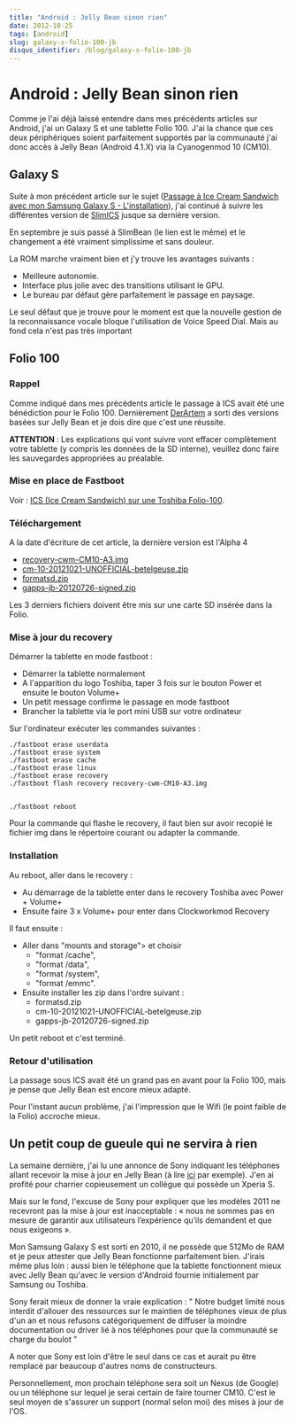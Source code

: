```yaml
---
title: "Android : Jelly Bean sinon rien"
date: 2012-10-25
tags: [android]
slug: galaxy-s-folio-100-jb
disqus_identifier: /blog/galaxy-s-folio-100-jb
---
```

# Android : Jelly Bean sinon rien

Comme je l'ai déjà laissé entendre dans mes précédents articles sur Android, j'ai un Galaxy S et une tablette Folio 100. J'ai la chance que ces deux périphériques soient parfaitement supportés par la communauté j'ai donc accès à Jelly Bean (Android 4.1.X) via la Cyanogenmod 10 (CM10).

## Galaxy S

Suite à mon précédent article sur le sujet ([Passage à Ice Cream Sandwich avec mon Samsung Galaxy S - L'installation](/blog/galaxy-s-ics)), j'ai continué à suivre les différentes version de [SlimICS](http://slimroms.net/) jusque sa dernière version.

En septembre je suis passé à SlimBean (le lien est le même) et le changement a été vraiment simplissime et sans douleur.

La ROM marche vraiment bien et j'y trouve les avantages suivants :

* Meilleure autonomie.
* Interface plus jolie avec des transitions utilisant le GPU. 
* Le bureau par défaut gère parfaitement le passage en paysage.

Le seul défaut que je trouve pour le moment est que la nouvelle gestion de la reconnaissance vocale bloque l'utilisation de Voice Speed Dial. Mais au fond cela n'est pas très important

## Folio 100

### Rappel
Comme indiqué dans mes précédents article le passage à ICS avait été une bénédiction pour le Folio 100. Dernièrement [DerArtem](https://blog.slucas.fr/blog/ice-cream-sandwich-folio-100) a sorti des versions basées sur Jelly Bean et je dois dire que c'est une réussite.

**ATTENTION** : Les explications qui vont suivre vont effacer complètement votre tablette (y compris les données de la SD interne), veuillez donc faire les sauvegardes appropriées au préalable.

### Mise en place de Fastboot

Voir : [ICS (Ice Cream Sandwich) sur une Toshiba Folio-100](/blog/ice-cream-sandwich-folio-100).

### Téléchargement

A la date d'écriture de cet article, la dernière version est l'Alpha 4

* [recovery-cwm-CM10-A3.img](https://github.com/downloads/DerArtem/android_device_toshiba_betelgeuse/recovery-cwm-CM10-A3.img)
* [cm-10-20121021-UNOFFICIAL-betelgeuse.zip](https://github.com/downloads/DerArtem/android_device_toshiba_betelgeuse/cm-10-20121021-UNOFFICIAL-betelgeuse.zip)
* [formatsd.zip](https://github.com/downloads/DerArtem/android_device_toshiba_betelgeuse/formatsd.zip)
* [gapps-jb-20120726-signed.zip](http://goo.im/gapps/gapps-jb-20120726-signed.zip)

Les 3 derniers fichiers doivent être mis sur une carte SD insérée dans la Folio.

### Mise à jour du recovery

Démarrer la tablette en mode fastboot :

* Démarrer la tablette normalement
* A l'apparition du logo Toshiba, taper 3 fois sur le bouton Power et ensuite le bouton Volume+
* Un petit message confirme le passage en mode fastboot
* Brancher la tablette via le port mini USB sur votre ordinateur

Sur l'ordinateur exécuter les commandes suivantes :

```
./fastboot erase userdata
./fastboot erase system
./fastboot erase cache
./fastboot erase linux
./fastboot erase recovery
./fastboot flash recovery recovery-cwm-CM10-A3.img


./fastboot reboot
```

Pour la commande qui flashe le recovery, il faut bien sur avoir recopié le fichier img dans le répertoire courant ou adapter la commande.

### Installation

Au reboot, aller dans le recovery :

* Au démarrage de la tablette enter dans le recovery Toshiba avec Power + Volume+
* Ensuite faire 3 x Volume+ pour enter dans Clockworkmod Recovery

Il faut ensuite :

* Aller dans "mounts and storage"> et choisir 
    * "format /cache",
    * "format /data",
    * "format /system",
    * "format /emmc".
* Ensuite installer les zip dans l'ordre suivant : 
    * formatsd.zip
    * cm-10-20121021-UNOFFICIAL-betelgeuse.zip
    * gapps-jb-20120726-signed.zip

Un petit reboot et c'est terminé.

### Retour d'utilisation

La passage sous ICS avait été un grand pas en avant pour la Folio 100, mais je pense que Jelly Bean est encore mieux adapté.

Pour l'instant aucun problème, j'ai l'impression que le Wifi (le point faible de la Folio) accroche mieux.

## Un petit coup de gueule qui ne servira à rien

La semaine dernière, j'ai lu une annonce de Sony indiquant les téléphones allant recevoir la mise à jour en Jelly Bean (à lire [ici](http://www.frandroid.com/actualites-generales/114278_sony-annonce-les-smartphones-qui-auront-droit-a-jelly-bean-les-xperia-2011-resteront-sur-ice-cream-sandwich/) par exemple). J'en ai profité pour charrier copieusement un collègue qui possède un Xperia S.

Mais sur le fond, l'excuse de Sony pour expliquer que les modèles 2011 ne recevront pas la mise à jour est inacceptable : « nous ne sommes pas en mesure de garantir aux utilisateurs l’expérience qu’ils demandent et que nous exigeons ». 

Mon Samsung Galaxy S est sorti en 2010, il ne possède que 512Mo de RAM et je peux attester que Jelly Bean fonctionne parfaitement bien. J'irais même plus loin : aussi bien le téléphone que la tablette fonctionnent mieux avec Jelly Bean qu'avec le version d'Android fournie initialement par Samsung ou Toshiba.

Sony ferait mieux de donner la vraie explication : " Notre budget limité nous interdit d'allouer des ressources sur le maintien de téléphones vieux de plus d'un an et nous refusons catégoriquement de diffuser la moindre documentation ou driver lié à nos téléphones pour que la communauté se charge du boulot "

A noter que Sony est loin d'être le seul dans ce cas et aurait pu être remplacé par beaucoup d'autres noms de constructeurs.

Personnellement, mon prochain téléphone sera soit un Nexus (de Google) ou un téléphone sur lequel je serai certain de faire tourner CM10. C'est le seul moyen de s'assurer un support (normal selon moi) des mises à jour de l'OS.
